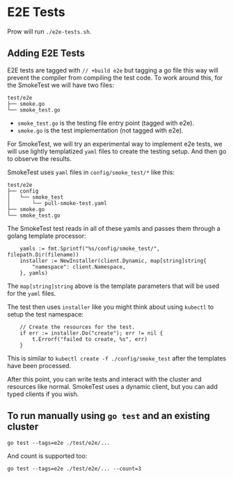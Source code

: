 # E2E Tests

Prow will run `./e2e-tests.sh`.

## Adding E2E Tests

E2E tests are tagged with `// +build e2e` but tagging a go file this way will
prevent the compiler from compiling the test code. To work around this, for the
SmokeTest we will have two files:

```shell
test/e2e
├── smoke.go
└── smoke_test.go
```

- `smoke_test.go` is the testing file entry point (tagged with e2e).
- `smoke.go` is the test implementation (not tagged with e2e).

For SmokeTest, we will try an experimental way to implement e2e tests, we will
use lightly templatized `yaml` files to create the testing setup. And then go to
observe the results.

SmokeTest uses `yaml` files in `config/smoke_test/*` like this:

```shell
test/e2e
├── config
│   └── smoke_test
│       └── pull-smoke-test.yaml
├── smoke.go
└── smoke_test.go
```

The SmokeTest test reads in all of these yamls and passes them through a golang
template processor:

```golang
	yamls := fmt.Sprintf("%s/config/smoke_test/", filepath.Dir(filename))
	installer := NewInstaller(client.Dynamic, map[string]string{
		"namespace": client.Namespace,
	}, yamls)
```

The `map[string]string` above is the template parameters that will be used for
the `yaml` files.

The test then uses `installer` like you might think about using `kubectl` to
setup the test namespace:

```golang
	// Create the resources for the test.
	if err := installer.Do("create"); err != nil {
		t.Errorf("failed to create, %s", err)
	}
```

This is similar to `kubectl create -f ./config/smoke_test` after the templates
have been processed.

After this point, you can write tests and interact with the cluster and
resources like normal. SmokeTest uses a dynamic client, but you can add typed
clients if you wish.

## To run manually using `go test` and an existing cluster

```shell
go test --tags=e2e ./test/e2e/...
```

And count is supported too:

```shell
go test --tags=e2e ./test/e2e/... --count=3
```

